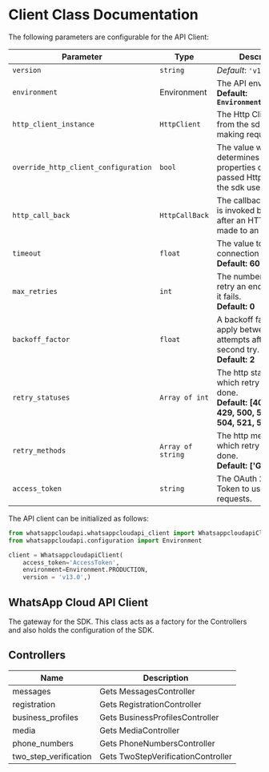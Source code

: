 
# Client Class Documentation

The following parameters are configurable for the API Client:

| Parameter | Type | Description |
|  --- | --- | --- |
| `version` | `string` | *Default*: `'v13.0'` |
| `environment` | Environment | The API environment. <br> **Default: `Environment.PRODUCTION`** |
| `http_client_instance` | `HttpClient` | The Http Client passed from the sdk user for making requests |
| `override_http_client_configuration` | `bool` | The value which determines to override properties of the passed Http Client from the sdk user |
| `http_call_back` | `HttpCallBack` | The callback value that is invoked before and after an HTTP call is made to an endpoint |
| `timeout` | `float` | The value to use for connection timeout. <br> **Default: 60** |
| `max_retries` | `int` | The number of times to retry an endpoint call if it fails. <br> **Default: 0** |
| `backoff_factor` | `float` | A backoff factor to apply between attempts after the second try. <br> **Default: 2** |
| `retry_statuses` | `Array of int` | The http statuses on which retry is to be done. <br> **Default: [408, 413, 429, 500, 502, 503, 504, 521, 522, 524]** |
| `retry_methods` | `Array of string` | The http methods on which retry is to be done. <br> **Default: ['GET', 'PUT']** |
| `access_token` | `string` | The OAuth 2.0 Access Token to use for API requests. |

The API client can be initialized as follows:

```python
from whatsappcloudapi.whatsappcloudapi_client import WhatsappcloudapiClient
from whatsappcloudapi.configuration import Environment

client = WhatsappcloudapiClient(
    access_token='AccessToken',
    environment=Environment.PRODUCTION,
    version = 'v13.0',)
```

## WhatsApp Cloud API Client

The gateway for the SDK. This class acts as a factory for the Controllers and also holds the configuration of the SDK.

## Controllers

| Name | Description |
|  --- | --- |
| messages | Gets MessagesController |
| registration | Gets RegistrationController |
| business_profiles | Gets BusinessProfilesController |
| media | Gets MediaController |
| phone_numbers | Gets PhoneNumbersController |
| two_step_verification | Gets TwoStepVerificationController |

